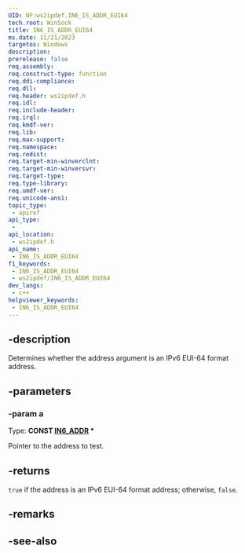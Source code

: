 ```yaml
---
UID: NF:ws2ipdef.IN6_IS_ADDR_EUI64
tech.root: WinSock
title: IN6_IS_ADDR_EUI64
ms.date: 11/21/2023
targetos: Windows
description: 
prerelease: false
req.assembly: 
req.construct-type: function
req.ddi-compliance: 
req.dll: 
req.header: ws2ipdef.h
req.idl: 
req.include-header: 
req.irql: 
req.kmdf-ver: 
req.lib: 
req.max-support: 
req.namespace: 
req.redist: 
req.target-min-winverclnt: 
req.target-min-winversvr: 
req.target-type: 
req.type-library: 
req.umdf-ver: 
req.unicode-ansi: 
topic_type:
 - apiref
api_type:
 - 
api_location:
 - ws2ipdef.h
api_name:
 - IN6_IS_ADDR_EUI64
f1_keywords:
 - IN6_IS_ADDR_EUI64
 - ws2ipdef/IN6_IS_ADDR_EUI64
dev_langs:
 - c++
helpviewer_keywords:
 - IN6_IS_ADDR_EUI64
---
```


## -description

Determines whether the address argument is an IPv6 EUI-64 format address.

## -parameters

### -param a

Type: **CONST [IN6_ADDR](/windows/win32/api/in6addr/ns-in6addr-in6_addr) \***

Pointer to the address to test.

## -returns

`true` if the address is an IPv6 EUI-64 format address; otherwise, `false`.

## -remarks

## -see-also
